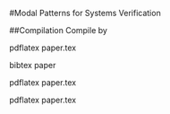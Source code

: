 #Modal Patterns for Systems Verification


##Compilation
Compile by

pdflatex paper.tex

bibtex paper

pdflatex paper.tex

pdflatex paper.tex